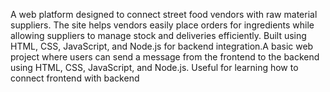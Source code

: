 A web platform designed to connect street food vendors with raw material suppliers. The site helps vendors easily place orders for ingredients while allowing suppliers to manage stock and deliveries efficiently. Built using HTML, CSS, JavaScript, and Node.js for backend integration.A basic web project where users can send a message from the frontend to the backend using HTML, CSS, JavaScript, and Node.js. Useful for learning how to connect frontend with backend
